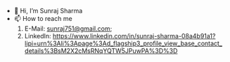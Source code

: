 - 👋 Hi, I’m Sunraj Sharma
- 📫 How to reach me 
  1. E-Mail: sunraj751@gmail.com; 
  2. LinkedIn: https://www.linkedin.com/in/sunraj-sharma-08a4b91a1?lipi=urn%3Ali%3Apage%3Ad_flagship3_profile_view_base_contact_details%3BsM2X2cMsRNqYQTW5JPuwPA%3D%3D 


<!---
Sunraj751/Sunraj751 is a ✨ special ✨ repository because its `README.md` (this file) appears on your GitHub profile.
You can click the Preview link to take a look at your changes.
--->
